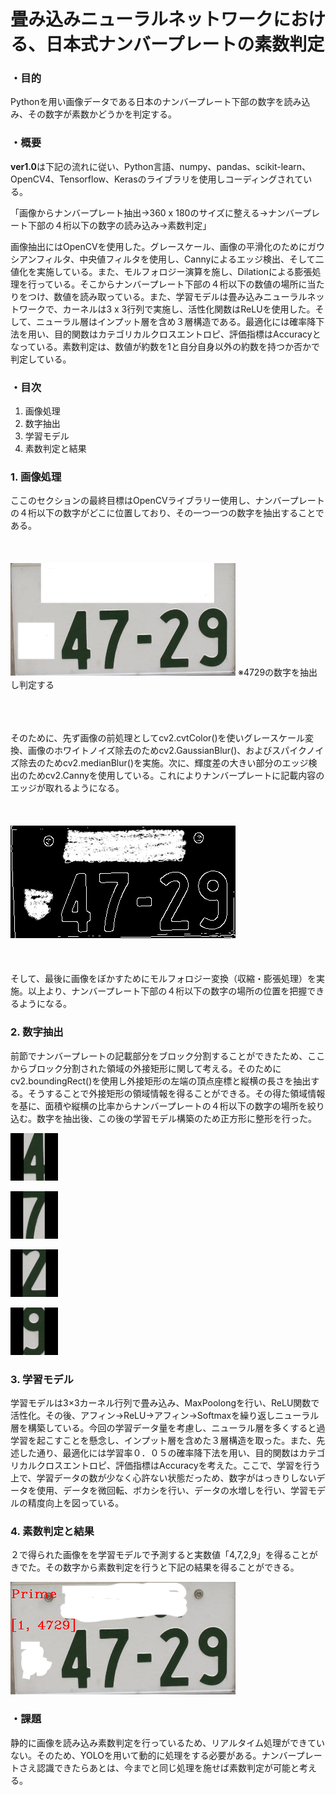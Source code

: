 # 畳み込みニューラルネットワークにおける、日本式ナンバープレートの素数判定
### ・目的
Pythonを用い画像データである日本のナンバープレート下部の数字を読み込み、その数字が素数かどうかを判定する。

### ・概要
<b>ver1.0</b>は下記の流れに従い、Python言語、numpy、pandas、scikit-learn、OpenCV4、Tensorflow、Kerasのライブラリを使用しコーディングされている。

「画像からナンバープレート抽出→360 x 180のサイズに整える→ナンバープレート下部の４桁以下の数字の読み込み→素数判定」

画像抽出にはOpenCVを使用した。グレースケール、画像の平滑化のためにガウシアンフィルタ、中央値フィルタを使用し、Cannyによるエッジ検出、そして二値化を実施している。また、モルフォロジー演算を施し、Dilationによる膨張処理を行っている。そこからナンバープレート下部の４桁以下の数値の場所に当たりをつけ、数値を読み取っている。また、学習モデルは畳み込みニューラルネットワークで、カーネルは3 x 3行列で実施し、活性化関数はReLUを使用した。そして、ニューラル層はインプット層を含め３層構造である。最適化には確率降下法を用い、目的関数はカテゴリカルクロスエントロピ、評価指標はAccuracyとなっている。素数判定は、数値が約数を1と自分自身以外の約数を持つか否かで判定している。

### ・目次
  1. 画像処理
  1. 数字抽出
  1. 学習モデル
  1. 素数判定と結果

### 1. 画像処理
ここのセクションの最終目標はOpenCVライブラリー使用し、ナンバープレートの４桁以下の数字がどこに位置しており、その一つ一つの数字を抽出することである。
<br><br><br><br>
![normal image](https://github.com/SHGBB/LicensePlate/blob/master/data/_explain/%E8%AA%AC%E6%98%8E%E7%94%A8%E3%83%8A%E3%83%B3%E3%83%90%E3%83%BC%E3%83%97%E3%83%AC%E3%83%BC%E3%83%88.jpg)
※4729の数字を抽出し判定する
<br><br><br><br>



そのために、先ず画像の前処理としてcv2.cvtColor()を使いグレースケール変換、画像のホワイトノイズ除去のためcv2.GaussianBlur()、およびスパイクノイズ除去のためcv2.medianBlur()を実施。次に、輝度差の大きい部分のエッジ検出のためcv2.Cannyを使用している。これによりナンバープレートに記載内容のエッジが取れるようになる。
<br><br><br><br>
![canny image](https://github.com/SHGBB/LicensePlate/blob/master/data/_explain/binary%E5%A4%89%E6%8F%9B.png)
<br><br><br><br>
そして、最後に画像をぼかすためにモルフォロジー変換（収縮・膨張処理）を実施。以上より、ナンバープレート下部の４桁以下の数字の場所の位置を把握できるようになる。

### 2. 数字抽出
前節でナンバープレートの記載部分をブロック分割することができたため、ここからブロック分割された領域の外接矩形に関して考える。そのためにcv2.boundingRect()を使用し外接矩形の左端の頂点座標と縦横の長さを抽出する。そうすることで外接矩形の領域情報を得ることができる。その得た領域情報を基に、面積や縦横の比率からナンバープレートの４桁以下の数字の場所を絞り込む。数字を抽出後、この後の学習モデル構築のため正方形に整形を行った。

![1st](https://github.com/SHGBB/LicensePlate/blob/main/data/_explain/1.png)

![2nd](https://github.com/SHGBB/LicensePlate/blob/main/data/_explain/2.png)

![3rd](https://github.com/SHGBB/LicensePlate/blob/main/data/_explain/3.png)

![4th](https://github.com/SHGBB/LicensePlate/blob/main/data/_explain/4.png)


### 3. 学習モデル
学習モデルは3×3カーネル行列で畳み込み、MaxPoolongを行い、ReLU関数で活性化。その後、アフィン→ReLU→アフィン→Softmaxを繰り返しニューラル層を構築している。今回の学習データ量を考慮し、ニューラル層を多くすると過学習を起こすことを懸念し、インプット層を含めた３層構造を取った。また、先述した通り、最適化には学習率０．０５の確率降下法を用い、目的関数はカテゴリカルクロスエントロピ、評価指標はAccuracyを考えた。ここで、学習を行う上で、学習データの数が少なく心許ない状態だっため、数字がはっきりしないデータを使用、データを微回転、ボカシを行い、データの水増しを行い、学習モデルの精度向上を図っている。

### 4. 素数判定と結果
２で得られた画像をを学習モデルで予測すると実数値「4,7,2,9」を得ることがきでた。その数字から素数判定を行うと下記の結果を得ることができる。

![result](https://github.com/SHGBB/LicensePlate/blob/master/data/_explain/result.png)


### ・課題
静的に画像を読み込み素数判定を行っているため、リアルタイム処理ができていない。そのため、YOLOを用いて動的に処理をする必要がある。ナンバープレートさえ認識できたらあとは、今までと同じ処理を施せば素数判定が可能と考える。
